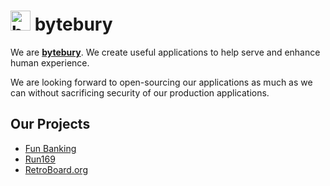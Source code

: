 # <img src="https://github.com/bytebury/.github/assets/104793781/d76b0c37-225f-48ab-b880-da11d1d1e8fe" width="32" height="32" alt="bytebury logo" /> bytebury 
We are **[bytebury](https://bytebury.com)**. We create useful applications to help serve and  enhance human experience.

We are looking forward to open-sourcing our applications as much as we can without sacrificing security of our production applications. 

## Our Projects
* [Fun Banking](https://fun-banking.com)
* [Run169](https://run169.org)
* [RetroBoard.org](https://retroboard.org)
